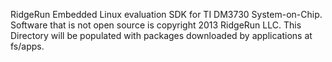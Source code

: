 RidgeRun Embedded Linux evaluation SDK for TI DM3730 System-on-Chip.
Software that is not open source is copyright 2013 RidgeRun LLC.
This Directory will be populated with packages downloaded by applications at fs/apps.
